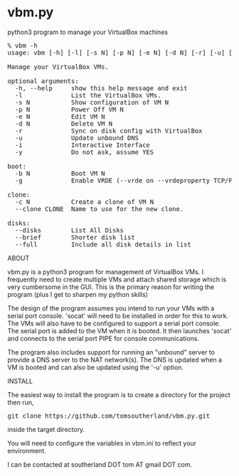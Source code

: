 # vbm.py
python3 program to manage your VirtualBox machines

<pre>
% vbm -h
usage: vbm [-h] [-l] [-s N] [-p N] [-e N] [-d N] [-r] [-u] [-b N] [-g] [-c N] [--clone CLONE] [--disks] [--brief | --full] [-i] [-y]

Manage your VirtualBox VMs.

optional arguments:
  -h, --help     show this help message and exit
  -l             List the VirtualBox VMs.
  -s N           Show configuration of VM N
  -p N           Power Off VM N
  -e N           Edit VM N
  -d N           Delete VM N
  -r             Sync on disk config with VirtualBox
  -u             Update unbound DNS
  -i             Interactive Interface
  -y             Do not ask, assume YES

boot:
  -b N           Boot VM N
  -g             Enable VRDE (--vrde on --vrdeproperty TCP/Ports=3389-3400)

clone:
  -c N           Create a clone of VM N
  --clone CLONE  Name to use for the new clone.

disks:
  --disks        List All Disks
  --brief        Shorter disk list
  --full         Include all disk details in list
</pre>


ABOUT

vbm.py is a python3 program for management of VirtualBox VMs. I frequently
need to create multiple VMs and attach shared storage which is very
cumbersome in the GUI. This is the primary reason for writing the program (plus
I get to sharpen my python skills)

The design of the program assumes you intend to run your VMs with a serial port
console. 'socat' will need to be installed in order for this to work. The VMs will
also have to be configured to support a serial port console. The serial port is added
to the VM when it is booted. It then launches 'socat' and connects to the serial port
PIPE for console communications.

The program also includes support for running an "unbound" server to provide a DNS
server to the NAT network(s). The DNS is updated when a VM is booted and can also be updated
using the '-u' option.

INSTALL

The easiest way to install the program is to create a directory for the project then
run,
<pre>git clone https://github.com/tomsoutherland/vbm.py.git</pre> 
inside the target directory.

You will need to configure the variables in vbm.ini to reflect your environment.

I can be contacted at southerland DOT tom AT gmail DOT com.
